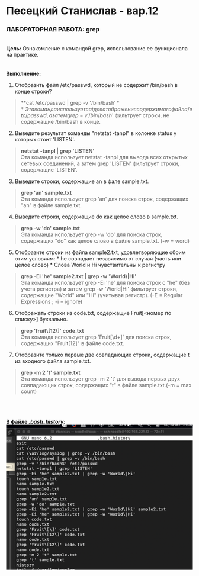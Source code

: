 Песецкий Станислав - вар.12
===============
### ЛАБОРАТОРНАЯ РАБОТА: grep
\
**Цель:** Ознакомление с командой grep, использование ее функционала на практике.
\
\
\
**Выполнение:**
1.	Отобразить файл /etc/passwd, который не содержит /bin/bash в конце строки?
>**cat /etc/passwd | grep -v '/bin/bash$'** \
Эта команда использует cat для отображения содержимого файла /etc/passwd, а затем grep
-v '/bin/bash$' фильтрует строки, не содержащие /bin/bash в конце.
2.	Выведите результат команды "netstat -tanpl" в колонке status у которых стоит 'LISTEN'.
>**netstat -tanpl | grep 'LISTEN'** \
Эта команда использует netstat -tanpl для вывода всех открытых сетевых соединений,
а затем grep 'LISTEN' фильтрует строки, содержащие 'LISTEN'.
3.	Выведите строки, содержащие an в фале sample.txt.
>**grep 'an' sample.txt** \
Эта команда использует grep 'an' для поиска строк, содержащих "an" в файле sample.txt.
4.	 Выведите строки, содержащие do как целое слово в sample.txt.
>**grep -w 'do' sample.txt** \
Эта команда использует grep -w 'do' для поиска строк, содержащих "do" как целое слово в файле sample.txt. (-w = word)
5.	 Отобразите строки из файла sample2.txt, удовлетворяющие обоим этим условиям:
    *	he совпадает независимо от случая (часть или целое слово)
    * Слова World и Hi чувствительны к регистру
>**grep -Ei 'he' sample2.txt | grep -w 'World\\|Hi'** \
Эта команда использует grep -Ei 'he' для поиска строк с "he" (без учета регистра) и
затем grep -w 'World\|Hi' фильтрует строки, содержащие "World" или "Hi" (учитывая регистр).
(-E = Regular Expressions ; -i = ignore)
6.	 Отображать строки из code.txt, содержащие Fruit[<номер по списку>] буквально.
>**grep 'fruit\\[12\\]' code.txt**\
Эта команда использует grep 'Fruit\[\d+\]' для поиска строк, содержащих "Fruit[12]" в файле code.txt.
7.	 Отобразите только первые две совпадающие строки, содержащие t из входного файла sample.txt.
>**grep -m 2 't' sample.txt**\
Эта команда использует grep -m 2 't' для вывода первых двух совпадающих строк,
содержащих "t" в файле sample.txt.(-m = max count)
>
\
\
\
**В файле *.bash_history:***
![img.png](img.png)